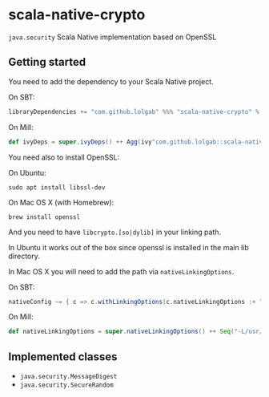 # scala-native-crypto

`java.security` Scala Native implementation based on OpenSSL

## Getting started

You need to add the dependency to your Scala Native project.

On SBT:

```scala
libraryDependencies += "com.github.lolgab" %%% "scala-native-crypto" % "x.y.z"
```

On Mill:

```scala
def ivyDeps = super.ivyDeps() ++ Agg(ivy"com.github.lolgab::scala-native-crypto::x.y.z")
```

You need also to install OpenSSL:

On Ubuntu:

```
sudo apt install libssl-dev
```

On Mac OS X (with Homebrew):

```
brew install openssl
```

And you need to have `libcrypto.[so|dylib]` in your linking path.

In Ubuntu it works out of the box since openssl is installed in the main
lib directory.

In Mac OS X you will need to add the path via `nativeLinkingOptions`.

On SBT:

```scala
nativeConfig ~= { c => c.withLinkingOptions(c.nativeLinkingOptions :+ "-L/usr/local/opt/openssl@3/lib") }
```

On Mill:

```scala
def nativeLinkingOptions = super.nativeLinkingOptions() ++ Seq("-L/usr/local/opt/openssl@3/lib")
```

## Implemented classes

- `java.security.MessageDigest`
- `java.security.SecureRandom`
